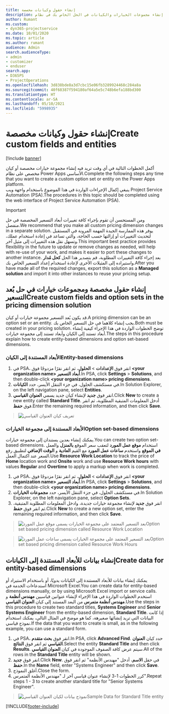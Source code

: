 ```yaml
---
title: إنشاء حقول وكيانات مخصصة
description: يوضح هذا الموضوع كيفية إنشاء مجموعات الخيارات والكيانات في الحل الخاص بك في نظام Power Apps الأساسي.
author: Rumant
ms.custom:
- dyn365-projectservice
ms.date: 10/01/2020
ms.topic: article
ms.author: rumant
audience: Admin
search.audienceType:
- admin
- customizer
- enduser
search.app:
- D365PS
- ProjectOperations
ms.openlocfilehash: 3d838bde8a3d7cbc15e06fb3289924468c284a8a
ms.sourcegitcommit: 40f68387f594180af64a5e5c748b6efa188bd300
ms.translationtype: HT
ms.contentlocale: ar-SA
ms.lasthandoff: 05/10/2021
ms.locfileid: "5998935"
---
```

# <a name="create-custom-fields-and-entities"></a><span data-ttu-id="eb27f-103">إنشاء حقول وكيانات مخصصة</span><span class="sxs-lookup"><span data-stu-id="eb27f-103">Create custom fields and entities</span></span> 

[!include [banner](../includes/psa-now-project-operations.md)]

<span data-ttu-id="eb27f-104">أكمل الخطوات التالية في أي وقت تريد فيه إنشاء مجموعة خيارات مخصصة أو كيان مخصص على نظام Power Apps الأساسي.</span><span class="sxs-lookup"><span data-stu-id="eb27f-104">Complete the following steps any time that you want to create a custom option set or entity on the Power Apps platform.</span></span>  
<span data-ttu-id="eb27f-105">ينبغي إكمال الإجراءات الواردة في هذا الموضوع باستخدام واجهة ويب Project Service Automation (PSA).</span><span class="sxs-lookup"><span data-stu-id="eb27f-105">The procedures in this topic should be completed using the web interface of Project Service Automation (PSA).</span></span>

> [!IMPORTANT]
> <span data-ttu-id="eb27f-106">ومن المستحسن أن تقوم بإجراء كافة تغييرات أبعاد التسعير المخصصة في حل منفصل.</span><span class="sxs-lookup"><span data-stu-id="eb27f-106">We recommend that you make all custom pricing dimension changes in a separate solution.</span></span> <span data-ttu-id="eb27f-107">يوفر هذه الممارسة الجيدة المهمة المرونة في المستقبل لتحديث التغييرات أو إزالتها حسب الحاجة، والتي تساعد في إعادة استخدام عملك، وتسهل نقل هذه التغييرات إلى مثيل آخر.</span><span class="sxs-lookup"><span data-stu-id="eb27f-107">This important best practice provides flexibility in the future to update or remove changes as needed, will help with re-use of your work, and makes it easier to port these changes to another instance.</span></span> <span data-ttu-id="eb27f-108">بعد إجراء كافة التغييرات المطلوبة، قم بتصدير هذا الحل **كحل مُدار** واستيراده إلى المثيلات الأخرى لإعادة استخدام إعداد التسعير الخاص بك.</span><span class="sxs-lookup"><span data-stu-id="eb27f-108">After you have made all of the required changes, export this solution as a **Managed solution** and import it into other instances to reuse your pricing setup.</span></span>

  
## <a name="create-custom-fields-and-option-sets-in-the-pricing-dimension-solution"></a><span data-ttu-id="eb27f-109">إنشاء حقول مخصصة ومجموعات خيارات في حل بُعد التسعير</span><span class="sxs-lookup"><span data-stu-id="eb27f-109">Create custom fields and option sets in the pricing dimension solution</span></span>

<span data-ttu-id="eb27f-110">قد يكون بُعد التسعير مجموعة خيارات أو كيان.</span><span class="sxs-lookup"><span data-stu-id="eb27f-110">A pricing dimension can be an option set or an entity.</span></span> <span data-ttu-id="eb27f-111">يجب إنشاء كلاهما في حل التسعير الخاص بك.</span><span class="sxs-lookup"><span data-stu-id="eb27f-111">Both must be created in your pricing solution.</span></span> <span data-ttu-id="eb27f-112">توضح الخطوات الواردة في هذا الإجراء كيفية إنشاء أبعاد تستند إلى الكيان وأبعاد تستند إلى مجموعة خيارات.</span><span class="sxs-lookup"><span data-stu-id="eb27f-112">The steps in this procedure explain how to create entity-based dimensions and option set-based dimensions.</span></span>

### <a name="entity-based-dimensions"></a><span data-ttu-id="eb27f-113">الأبعاد المستندة إلى الكيان</span><span class="sxs-lookup"><span data-stu-id="eb27f-113">Entity-based dimensions</span></span>

1. <span data-ttu-id="eb27f-114">في PSA، انقر فوق **الإعدادات** > **الحلول**، ثم انقر نقرًا مزدوجًا فوق **\<your organization name> أبعاد التسعير**.</span><span class="sxs-lookup"><span data-stu-id="eb27f-114">In PSA, click **Settings** > **Solutions**, and then double-click **\<your organization name> pricing dimensions**.</span></span>
2. <span data-ttu-id="eb27f-115">في مستكشف الحلول، في جزء التنقل الأيسر، حدد **الكيانات**.</span><span class="sxs-lookup"><span data-stu-id="eb27f-115">In Solution Explorer, on the left navigation pane, select **Entities**.</span></span>
3. <span data-ttu-id="eb27f-116">انقر فوق **جديد** لإنشاء كيان جديد يسمي **العنوان القياسي**.</span><span class="sxs-lookup"><span data-stu-id="eb27f-116">Click **New** to create a new entity called **Standard Title**.</span></span> <span data-ttu-id="eb27f-117">أدخل المعلومات المتبقية المطلوبة، ثم انقر فوق **حفظ**.</span><span class="sxs-lookup"><span data-stu-id="eb27f-117">Enter the remaining required information, and then click **Save**.</span></span>

> ![تعريف كيان العنوان القياسي](media/Standard-Title-entity-definition.png)


### <a name="option-set-based-dimensions"></a><span data-ttu-id="eb27f-119">الأبعاد المستندة إلى مجموعة الخيارات</span><span class="sxs-lookup"><span data-stu-id="eb27f-119">Option set-based dimensions</span></span> 
<span data-ttu-id="eb27f-120">يمكنك إنشاء بعدين يستندان إلى مجموعة خيارات.</span><span class="sxs-lookup"><span data-stu-id="eb27f-120">You can create two option set-based dimensions.</span></span> <span data-ttu-id="eb27f-121">استخدام **موقع عمل المورد** لتعقب سعر الموقع **بالمنزل** والعمل **في الموقع** واستخدم **ساعات عمل المورد** مع القيم **العادية** و **الوقت الإضافي** لتطبيق رفع السعر عند اكتمال العمل.</span><span class="sxs-lookup"><span data-stu-id="eb27f-121">Use **Resource Work Location** to track the price of **Home** location work and **Onsite** work and use **Resource Work hours** with values **Regular** and **Overtime** to apply a markup when work is completed.</span></span>


1. <span data-ttu-id="eb27f-122">في PSA، انقر فوق **الإعدادات** > **الحلول**، ثم انقر نقرًا مزدوجًا فوق **\<your organization name> أبعاد التسعير**.</span><span class="sxs-lookup"><span data-stu-id="eb27f-122">In PSA, click **Settings** > **Solutions**, and then double-click  **\<your organization name> pricing dimensions**.</span></span> 
2. <span data-ttu-id="eb27f-123">في مستكشف الحلول، في جزء التنقل الأيسر، حدد **مجموعات الخيارات**.</span><span class="sxs-lookup"><span data-stu-id="eb27f-123">In Solution Explorer, on the left navigation pane, select  **Option Sets**.</span></span> 
3. <span data-ttu-id="eb27f-124">انقر فوق **جديد** لإنشاء مجموعة خيارات جديدة، وادخل المعلومات المطلوبة المتبقية، ثم انقر فوق **حفظ**.</span><span class="sxs-lookup"><span data-stu-id="eb27f-124">Click **New** to create a new option set, enter the remaining required information, and then click **Save**.</span></span>

> ![<span data-ttu-id="eb27f-125">بعد التسعير المعتمد على مجموعة الخيارات يسمى موقع عمل المورد</span><span class="sxs-lookup"><span data-stu-id="eb27f-125">Option set based pricing dimension called Resource Work Location</span></span> ](media/Option-set-PD-called-Resource-Work-Location.png)

> ![<span data-ttu-id="eb27f-126">بعد التسعير المعتمد على مجموعة الخيارات يسمى ساعات عمل المورد</span><span class="sxs-lookup"><span data-stu-id="eb27f-126">Option set based pricing dimension called Resource Work Hours</span></span> ](media/Option-set-PD-called-Resource-Work-Hours.PNG)


## <a name="create-data-for-entity-based-dimensions"></a><span data-ttu-id="eb27f-127">إنشاء بيانات للأبعاد المستندة إلى الكيانات</span><span class="sxs-lookup"><span data-stu-id="eb27f-127">Create data for entity-based dimensions</span></span>

<span data-ttu-id="eb27f-128">يمكنك إنشاء بيانات للأبعاد المستندة إلى الكيانات يدويًا، أو باستخدام الاستيراد أو استدعاءات الخدمة في Microsoft Excel.</span><span class="sxs-lookup"><span data-stu-id="eb27f-128">You can create data for entity-based dimensions manually, or by using Microsoft Excel import or service calls.</span></span> <span data-ttu-id="eb27f-129">استخدم الخطوات الواردة في هذا الإجراء لإنشاء عنوانين قياسيين **مهندس أنظمة** و **مهندس أنظمة متمرس** من البعد المستند إلى كيان **العنوان القياسي**.</span><span class="sxs-lookup"><span data-stu-id="eb27f-129">Use the steps in this procedure to create two standard titles, **Systems Engineer** and **Senior Systems Engineer** from the entity-based dimension, **Standard Title**.</span></span> <span data-ttu-id="eb27f-130">إذا كانت البيانات التي تريد إنشائها صغيرهة، كما هو موضح في المثال التالي، يمكنك استخدام نموذج قياسي.</span><span class="sxs-lookup"><span data-stu-id="eb27f-130">If the data that you want to create is small, as in the following example, you can use a standard form.</span></span>

1. <span data-ttu-id="eb27f-131">في PSA، انقر فوق **بحث متقدم**.</span><span class="sxs-lookup"><span data-stu-id="eb27f-131">In PSA, click **Advanced Find**.</span></span> <span data-ttu-id="eb27f-132">حدد كيان **العنوان القياسي** ثم انقر فوق **النتائج**.</span><span class="sxs-lookup"><span data-stu-id="eb27f-132">Select the entity **Standard Title** and then click **Results**.</span></span> <span data-ttu-id="eb27f-133">سيتم عرض كافة الصفوف الموجودة في كيان **العنوان القياسي**.</span><span class="sxs-lookup"><span data-stu-id="eb27f-133">All of the rows in the **Standard Title** entity will be shown.</span></span>
2. <span data-ttu-id="eb27f-134">انقر فوق **جديد**.</span><span class="sxs-lookup"><span data-stu-id="eb27f-134">Click **New**.</span></span> <span data-ttu-id="eb27f-135">في حقل **الاسم**، أدخل "مهندس الأنظمة" ثم انقر فوق **حفظ**.</span><span class="sxs-lookup"><span data-stu-id="eb27f-135">In the **Name** field, enter "Systems Engineer" and then click **Save**.</span></span>
3. <span data-ttu-id="eb27f-136">أغلق النموذج.</span><span class="sxs-lookup"><span data-stu-id="eb27f-136">Close the form.</span></span> 
4. <span data-ttu-id="eb27f-137">كرر الخطوات 1-3 لإنشاء عنوان قياسي آخر لـ "مهندس الأنظمة المتمرس".</span><span class="sxs-lookup"><span data-stu-id="eb27f-137">Repeat steps 1 - 3 to create another standard title for "Senior Systems Engineer".</span></span>

> ![<span data-ttu-id="eb27f-138">نموذج بيانات لكيان العنوان القياسي</span><span class="sxs-lookup"><span data-stu-id="eb27f-138">Sample Data for Standard Title entity</span></span> ](media/ST-data.png)




[!INCLUDE[footer-include](../includes/footer-banner.md)]